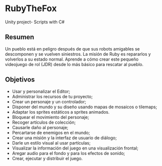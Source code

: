 # RubyTheFox
Unity project- Scripts with C#

## Resumen
Un pueblo está en peligro después de que sus robots amigables se descomponen y se vuelven siniestros. La misión de Ruby es repararlos y volverlos a su estado normal. Aprende a cómo crear este pequeño videojuego de rol (JDR) desde lo más básico para rescatar al pueblo.

## Objetivos
 - Usar y personalizar el Editor;
 - Administrar los recursos de tu proyecto;
 - Crear un personaje y un controlador;
 - Disponer del mundo y su diseño usando mapas de mosaicos o tilemaps;
 - Adaptar los sprites estáticos a sprites animados.
 - Bloquear el movimiento del personaje;
 - Recoger artículos de colección;
 - Causarle daño al personaje;
 - Percartarse de enemigos en el mundo;
 - Crear una misión y la interfaz de usuario de diálogo;
 - Darle un estilo visual al usar partículas;
 - Visualizar la información del juego en una visualización frontal;
 - Aregar audio para el fondo y para los efectos de sonido;
 - Crear, ejecutar y distribuir el juego.

